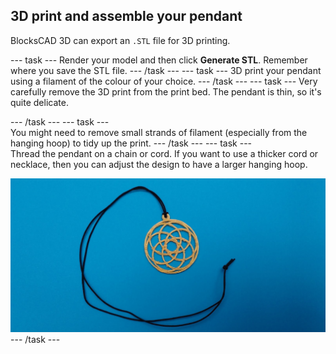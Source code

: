## 3D print and assemble your pendant

BlocksCAD 3D can export an `.STL` file for 3D printing. 

--- task ---
Render your model and then click **Generate STL**. Remember where you save the STL file. 
--- /task ---
--- task ---
3D print your pendant using a filament of the colour of your choice.
--- /task ---
--- task ---
Very carefully remove the 3D print from the print bed. The pendant is thin, so it's quite delicate. 

--- /task ---
--- task ---		
You might need to remove small strands of filament (especially from the hanging hoop) to tidy up the print. 
--- /task ---
--- task ---		
Thread the pendant on a chain or cord. If you want to use a thicker cord or necklace, then you can adjust the design to have a larger hanging hoop.

![screenshot](images/pendant-printed.png) 
--- /task ---
